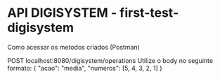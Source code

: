 # API DIGISYSTEM - first-test-digisystem

Como acessar os metodos criados (Postman)

POST localhost:8080/digisystem/operations
Utilize o body no seguinte formato:
{
    "acao": "media",
    "numeros": [5, 4, 3, 2, 1]
}
